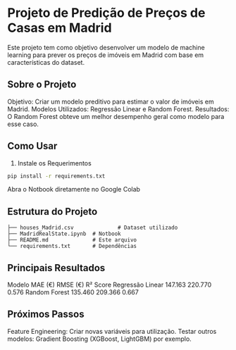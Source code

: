 # Projeto de Predição de Preços de Casas em Madrid

Este projeto tem como objetivo desenvolver um modelo de machine learning para prever os preços de imóveis em Madrid com base em características do dataset.

## Sobre o Projeto

Objetivo: Criar um modelo preditivo para estimar o valor de imóveis em Madrid.
Modelos Utilizados: Regressão Linear e Random Forest.
Resultados: O Random Forest obteve um melhor desempenho geral como modelo para esse caso.

## Como Usar

1) Instale os Requerimentos

```bash
pip install -r requirements.txt
```

Abra o Notbook diretamente no Google Colab

## Estrutura do Projeto

```
├── houses_Madrid.csv              # Dataset utilizado
├── MadridRealState.ipynb  # Notbook
├── README.md              # Este arquivo
└── requirements.txt       # Dependências
```

## Principais Resultados
Modelo	           MAE (€)	RMSE (€)	R² Score
Regressão Linear	 147.163	220.770	  0.576
Random Forest	     135.460	209.366	  0.667

## Próximos Passos

Feature Engineering: Criar novas variáveis para utilização.
Testar outros modelos: Gradient Boosting (XGBoost, LightGBM) por exemplo.
